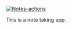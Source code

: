 [![Notes-actions](https://github.com/Alina-go/Notes/actions/workflows/main.yml/badge.svg)](https://github.com/Alina-go/Notes/actions/workflows/main.yml)

This is a note taking app.

